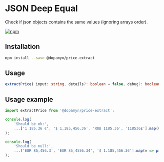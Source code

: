 # JSON Deep Equal

Check if json objects contains the same values (ignoring arrays order).

[![npm](https://img.shields.io/npm/v/@dopamyn/price-extract)](https://www.npmjs.com/package/@dopamyn/price-extract)

## Installation

```bash
npm install --save @dopamyn/price-extract
```

## Usage

```typescript
extractPrice( input: string, details?: boolean = false, debug?: boolean = false ): TPrice | number | null;
```

## Usage example

```typescript
import extractPrice from '@dopamyn/price-extract';

console.log(
    'Should be ok:',
    ...['1 185,36 €', '$ 1,185,456.36', 'RUB 1185.36', '118536£'].map(v => price(v, false, true))
);

console.log(
    'Should be null:',
    ...['EUR 85,456.3', 'EUR 85,4556.34', '$ 1.185,456.36'].map(v => price(v, false, true))
);
```
